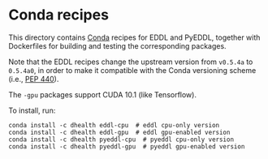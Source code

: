 # Conda recipes

This directory contains [Conda](https://docs.conda.io/en/latest/) recipes for
EDDL and PyEDDL, together with Dockerfiles for building and testing the
corresponding packages.

Note that the EDDL recipes change the upstream version from `v0.5.4a` to
`0.5.4a0`, in order to make it compatible with the Conda versioning scheme
(i.e., [PEP 440](https://www.python.org/dev/peps/pep-0440/)).

The `-gpu` packages support CUDA 10.1 (like Tensorflow).

To install, run:

```
conda install -c dhealth eddl-cpu  # eddl cpu-only version
conda install -c dhealth eddl-gpu  # eddl gpu-enabled version
conda install -c dhealth pyeddl-cpu  # pyeddl cpu-only version
conda install -c dhealth pyeddl-gpu  # pyeddl gpu-enabled version
```
